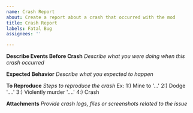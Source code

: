 ```yaml
---
name: Crash Report
about: Create a report about a crash that occurred with the mod
title: Crash Report
labels: Fatal Bug
assignees: ''

---
```


**Describe Events Before Crash**
*Describe what you were doing when this crash occurred*

**Expected Behavior**
*Describe what you expected to happen*

**To Reproduce**
*Steps to reproduce the crash*
Ex:
1:) Mine to '...'
2:) Dodge '....'
3:) Violently murder '....'
4:) Crash

**Attachments**
*Provide crash logs, files or screenshots related to the issue*
